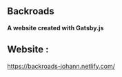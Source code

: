 ## Backroads

**A website created with Gatsby.js**

## Website :


https://backroads-johann.netlify.com/